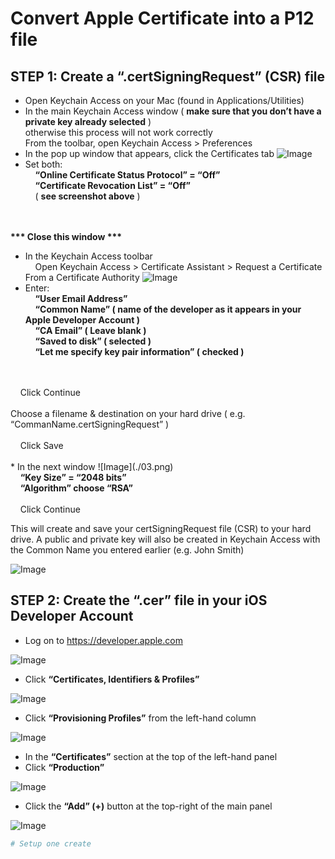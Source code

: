 # Convert Apple Certificate into a P12 file

## STEP 1: Create a “.certSigningRequest” (CSR) file
* Open Keychain Access on your Mac (found in Applications/Utilities)
* In the main Keychain Access window ( <b>make sure that you don’t have a private key already selected</b> ) 
<br>otherwise this process will not work correctly
<br>From the toolbar, open Keychain Access > Preferences
* In the pop up window that appears, click the Certificates tab
![Image](./01.png)
* Set both: 
<br>&nbsp;&nbsp;&nbsp;&nbsp;<b>“Online Certificate Status Protocol” = “Off”</b>
<br>&nbsp;&nbsp;&nbsp;&nbsp;<b>“Certificate Revocation List” = “Off”</b>
<br>&nbsp;&nbsp;&nbsp;&nbsp;( <b>see screenshot above</b> )
<br>
<br>
<b>*** Close this window ***</b>

* In the Keychain Access toolbar
<br>&nbsp;&nbsp;&nbsp;&nbsp;Open Keychain Access > Certificate Assistant > Request a Certificate From a Certificate Authority
![Image](./02.png)
* Enter:
<br>&nbsp;&nbsp;&nbsp;&nbsp;<b>“User Email Address”</b>
<br>&nbsp;&nbsp;&nbsp;&nbsp;<b>“Common Name” ( name of the developer as it appears in your Apple Developer Account )</b>
<br>&nbsp;&nbsp;&nbsp;&nbsp;<b>“CA Email” ( Leave blank )</b>
<br>&nbsp;&nbsp;&nbsp;&nbsp;<b>“Saved to disk” ( selected )</b>
<br>&nbsp;&nbsp;&nbsp;&nbsp;<b>“Let me specify key pair information” ( checked )</b>
<br>
<br>&nbsp;&nbsp;&nbsp;&nbsp;Click Continue
<br>
<br>Choose a filename & destination on your hard drive ( e.g. “CommanName.certSigningRequest” ) 
<br>
<br>&nbsp;&nbsp;&nbsp;&nbsp;Click Save
<br>
<br>
* In the next window
![Image](./03.png)
<br>&nbsp;&nbsp;&nbsp;&nbsp;<b>“Key Size” = “2048 bits”</b>
<br>&nbsp;&nbsp;&nbsp;&nbsp;<b>“Algorithm” choose “RSA”</b>
<br>
<br>&nbsp;&nbsp;&nbsp;&nbsp;Click Continue


This will create and save your certSigningRequest file (CSR) to your hard drive. 
A public and private key will also be created in Keychain Access with the Common Name you entered earlier (e.g. John Smith)

![Image](./04.png)

## STEP 2: Create the “.cer” file in your iOS Developer Account
* Log on to https://developer.apple.com

![Image](./2-01.png)

* Click <b>“Certificates, Identifiers & Profiles”</b>

![Image](./2-02.png)

* Click <b>“Provisioning Profiles”</b> from the left-hand column

![Image](./2-03.png)

* In the <b>“Certificates”</b> section at the top of the left-hand panel
* Click <b>“Production”</b>

![Image](./2-04.png)

* Click the <b>“Add” (+)</b> button at the top-right of the main panel

![Image](./2-05.png)


```bash
# Setup one create 
